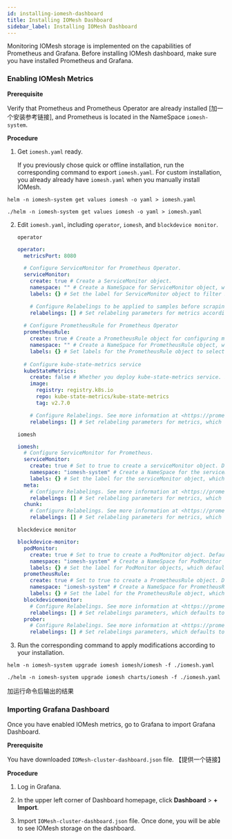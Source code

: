 ```yaml
---
id: installing-iomesh-dashboard
title: Installing IOMesh Dashboard
sidebar_label: Installing IOMesh Dashboard
---
```


Monitoring IOMesh storage is implemented on the capabilities of Prometheus and Grafana. Before installing IOMesh dashboard, make sure you have installed Prometheus and Grafana.

### Enabling IOMesh Metrics

**Prerequisite**

Verify that Prometheus and Prometheus Operator are already installed [加一个安装参考链接], and Prometheus is located in the NameSpace `iomesh-system`.

**Procedure**

1. Get `iomesh.yaml` ready. 

    If you previously chose quick or offline installation, run the corresponding command to export `iomesh.yaml`. For custom installation, you already already have `iomesh.yaml` when you manually install IOMesh.  


<!--DOCUSAURUS_CODE_TABS-->

<!--Quick-->
```shell
helm -n iomesh-system get values iomesh -o yaml > iomesh.yaml
```
<!--Offline-->
```shell
./helm -n iomesh-system get values iomesh -o yaml > iomesh.yaml
```
<!--END_DOCUSAURUS_CODE_TABS-->


2. Edit `iomesh.yaml`, including `operator`, `iomesh`, and `blockdevice monitor`.

    `operator`

    ```yaml
    operator:
      metricsPort: 8080

      # Configure ServiceMonitor for Prometheus Operator.
      serviceMonitor: 
        create: true # Create a ServiceMonitor object.
        namespace: "" # Create a NameSpace for ServiceMonitor object, which defaults to iomesh-system.
        labels: {} # Set the label for ServiceMonitor object to filter ServiceMonitor object, which defaults to blank.

        # Configure Relabelings to be applied to samples before scraping. See more information at <https://prometheus.io/docs/prometheus/latest/configuration/configuration/#relabel_config>
        relabelings: [] # Set relabeling parameters for metrics according to needs, which defaults to blank.
      
      # Configure PrometheusRule for Prometheus Operator
      prometheusRule:
        create: true # Create a PrometheusRule object for configuring monitoring rules, which defaults to false.
        namespace: "" # Create a NameSpace for PrometheusRule object, which defaults to iomesh-system.
        labels: {} # Set labels for the PrometheusRule object to select PrometheusRule object, which defaults to blank.
  
      # Configure kube-state-metrics service 
      kubeStateMetrics:
        create: false # Whether you deploy kube-state-metrics service. If it is already deployed, set it to false.
        image:
          registry: registry.k8s.io
          repo: kube-state-metrics/kube-state-metrics
          tag: v2.7.0

        # Configure Relabelings. See more information at <https://prometheus.io/docs/prometheus/latest/configuration/configuration/#relabel_config>
        relabelings: [] # Set relabeling parameters for metrics, which defaults to blank.
    ```

    `iomesh` 

    ```yaml
    iomesh:
      # Configure ServiceMonitor for Prometheus.
      serviceMonitor:
        create: true # Set to true to create a serviceMonitor object. Default value is false.
        namespace: "iomesh-system" # Create a NameSpace for the serviceMonitor object, which defaults to iomesh-system.
        labels: {} # Set the label for the serviceMonitor object, which defaults to blank. 
      meta:
        # Configure Relabelings. See more information at <https://prometheus.io/docs/prometheus/latest/configuration/configuration/#relabel_config>.
        relabelings: [] # Set relabeling parameters for metrics, which defaults to blank.
      chunk:
        # Configure Relabelings. See more information at <https://prometheus.io/docs/prometheus/latest/configuration/configuration/#relabel_config>.  
        relabelings: [] # Set relabeling parameters for metrics, which defaults to blank.
    ```

    `blockdevice monitor`

    ```yaml
    blockdevice-monitor:
      podMonitor:
        create: true # Set to true to create a PodMonitor object. Default value is false.
        namespace: "iomesh-system" # Create a NameSpace for PodMonitor object, which defaults to iomesh-system.
        labels: {} # Set the label for PodMonitor objects, which defaults to blank.
      prometheusRule:
        create: true # Set to true to create a PrometheusRule object. Default value is false.
        namespace: "iomesh-system" # Create a NameSpace for PrometheusRule object, which defaults to iomesh-system.
        labels: {} # Set the label for the PrometheusRule object, which defaults to blank.
      blockdevicemonitor:
        # Configure Relabelings. See more information at <https://prometheus.io/docs/prometheus/latest/configuration/configuration/#relabel_config>. 
        relabelings: [] # Set relabelings parameters, which defaults to blank.
      prober:
        # Configure Relabelings. See more information at <https://prometheus.io/docs/prometheus/latest/configuration/configuration/#relabel_config>. 
        relabelings: [] # Set relabelings parameters, which defaults to blank.
    ```

3. Run the corresponding command to apply modifications according to your installation.

<!--DOCUSAURUS_CODE_TABS-->

<!--Quick/Custom-->
```shell
helm -n iomesh-system upgrade iomesh iomesh/iomesh -f ./iomesh.yaml
```
<!--Offline-->
```shell
./helm -n iomesh-system upgrade iomesh charts/iomesh -f ./iomesh.yaml
```
<!--END_DOCUSAURUS_CODE_TABS-->

加运行命令后输出的结果

### Importing Grafana Dashboard

Once you have enabled IOMesh metrics, go to Grafana to import Grafana Dashboard.

**Prerequisite**

You have downloaded `IOMesh-cluster-dashboard.json` file. 【提供一个链接】 

**Procedure**

1. Log in Grafana.

2. In the upper left corner of Dashboard homepage, click **Dashboard** > **+ Import**. 

3. Import `IOMesh-cluster-dashboard.json` file. Once done, you will be able to see IOMesh storage on the dashboard.





